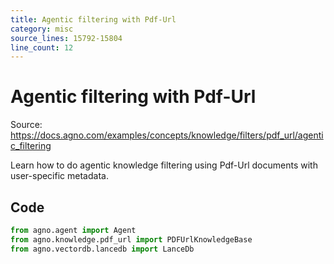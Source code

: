 ```yaml
---
title: Agentic filtering with Pdf-Url
category: misc
source_lines: 15792-15804
line_count: 12
---
```


# Agentic filtering with Pdf-Url
Source: https://docs.agno.com/examples/concepts/knowledge/filters/pdf_url/agentic_filtering

Learn how to do agentic knowledge filtering using Pdf-Url documents with user-specific metadata.

## Code

```python
from agno.agent import Agent
from agno.knowledge.pdf_url import PDFUrlKnowledgeBase
from agno.vectordb.lancedb import LanceDb

